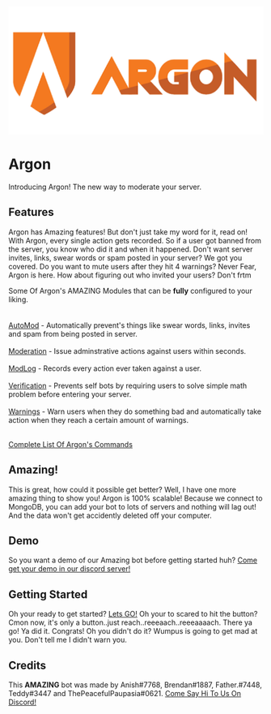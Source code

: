 ![](https://github.com/ArgonMod/ArgonMod/blob/master/Assets/ArgonMain.png)
# Argon

Introducing Argon! The new way to moderate your server.

## Features
Argon has Amazing features! But don't just take my word for it, read on! With Argon, every single action gets recorded. So if a user got banned from the server, you know who did it and when it happened. Don't want server invites, links, swear words or spam posted in your server? We got you covered. Do you want to mute users after they hit 4 warnings? Never Fear, Argon is here. How about figuring out who invited your users? Don't frtm


Some Of Argon's AMAZING Modules that can be __fully__ configured to your liking.
<br><br><br>
[AutoMod](https://github.com/ArgonMod/ArgonMod/wiki/Commands#auto-mod) - Automatically prevent's things like swear words, links, invites and spam from being posted in server.
<br><br>
[Moderation](https://github.com/ArgonMod/ArgonMod/wiki/Commands#moderation) - Issue adminstrative actions against users within seconds. 
<br><br>
[ModLog](https://github.com/ArgonMod/ArgonMod/wiki/Commands#mod-log) - Records every action ever taken against a user.
<br><br>
[Verification](https://github.com/ArgonMod/ArgonMod/wiki/Commands#verification) - Prevents self bots by requiring users to solve simple math problem before entering your server.
<br><br>
[Warnings](https://github.com/ArgonMod/ArgonMod/wiki/Commands#moderation) - Warn users when they do something bad and automatically take action when they reach a certain amount of warnings.
<br><br>


[Complete List Of Argon's Commands](https://github.com/ArgonMod/ArgonMod/wiki/Commands)


## Amazing!
This is great, how could it possible get better? Well, I have one more amazing thing to show you! Argon is 100% scalable! Because we connect to MongoDB, you can add your bot to lots of servers and nothing will lag out! And the data won't get accidently deleted off your computer.


## Demo
So you want a demo of our Amazing bot before getting started huh? [Come get your demo in our discord server!](https://discord.gg/G6gzQ6P)

## Getting Started
Oh your ready to get started?  [Lets GO!](https://github.com/ArgonMod/ArgonMod/wiki/Getting-Started) Oh your to scared to hit the button? Cmon now, it's only a button..just reach..reeeaach..reeeaaaach. There ya go! Ya did it. Congrats! Oh you didn't do it? Wumpus is going to get mad at you. Don't tell me I didn't warn you.

## Credits
This __AMAZING__ bot was made by Anish#7768, Brendan#1887, Father.#7448, Teddy#3447 and ThePeacefulPaupasia#0621.
[Come Say Hi To Us On Discord!](https://discord.gg/G6gzQ6P)
